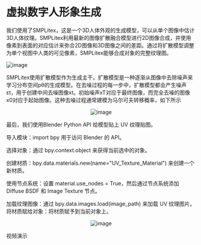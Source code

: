 # 虚拟数字人形象生成


我们使用了SMPLitex，这是一个3D人体外观的生成模型，可以从单个图像中估计3D人体纹理。SMPLitex利用最新的图像扩散融合模型进行2D图像合成，并使用像素到表面的对应估计来弥合2D图像和3D图像之间的差距。通过将扩散模型调整为单个视图中人类的可见像素，SMPLitex能够合成对象的完整纹理图。
 
![image](https://github.com/user-attachments/assets/3faf6087-9374-4a48-b765-71aa5fc750c9)

SMPLitex使用扩散模型作为生成主干。扩散模型是一种逐渐从图像中去除噪声来学习分布空间pθ的生成模型。在去噪过程的每一步中，扩散模型都会产生噪声εt，用于创建中间去噪图像xt。初始噪声xT对应于最终图像，而完全去噪的图像x0对应于起始图像。这种去噪过程通常建模为马尔可夫转移概率，如下所示


<p align="center">
  <img src="https://github.com/user-attachments/assets/5fda738a-0db5-4921-a07b-d1bb2b60c6bb" alt="image">
</p>

最后，我们使用Blender Python API 给模型贴上 UV 纹理贴图。

导入模块：import bpy 用于访问 Blender 的 API。

选择对象：通过 bpy.context.object 来获得当前选中的对象。

创建材质：bpy.data.materials.new(name="UV_Texture_Material") 来创建一个新材质。

使用节点系统：设置 material.use_nodes = True，然后通过节点系统添加 Diffuse BSDF 和 Image Texture 节点。

加载纹理图像：通过 bpy.data.images.load(image_path) 来加载 UV 纹理图片。将材质赋给对象：将材质赋予到当前对象上。


<p align="center">
  <img src="https://github.com/user-attachments/assets/80d7234e-36a7-4703-8e50-05c81b5ce711" alt="image">
</p>

视频演示
